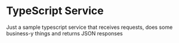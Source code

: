 # TypeScript Service
Just a sample typescript service that receives requests, does some business-y things and returns JSON responses

